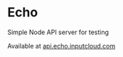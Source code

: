 # Echo

Simple Node API server for testing

Available at [api.echo.inputcloud.com](https://api.echo.inputcloud.com)
